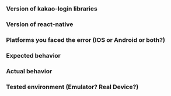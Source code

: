 ### Version of kakao-login libraries

<!-- 사용하고 있는 카카오 로그인 라이브러리 버전을 적어주세요 -->

### Version of react-native

<!-- 리액트네이티브 버전을 적어주세요 -->

### Platforms you faced the error (IOS or Android or both?)

<!-- 문제가 발생한 플랫폼을 적어주세요 -->

### Expected behavior

<!-- 정상동작 해야 하는 작업을 적어주세요 -->

### Actual behavior

<!-- 겪고 있는 문제 상황을 적어주세요 -->

### Tested environment (Emulator? Real Device?)

<!-- 오류를 겪고 있는 개발환경(에뮬레이터 또는 실제 기기)을 적어주세요 -->



